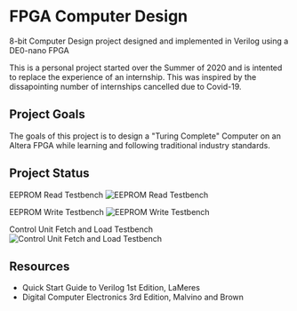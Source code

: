 # FPGA Computer Design 
8-bit Computer Design project designed and implemented in Verilog using a DE0-nano FPGA

This is a personal project started over the Summer of 2020 and is intented to replace the experience of an internship. This was inspired by the dissapointing number of internships cancelled due to Covid-19.

## Project Goals
The goals of this project is to design a "Turing Complete" Computer on an Altera FPGA while learning and following traditional industry standards.

## Project Status
EEPROM Read Testbench
![EEPROM Read Testbench](https://github.com/TRoth9/ComputerProject/Images/EEPROM_READ.png)

EEPROM Write Testbench
![EEPROM Write Testbench](https://github.com/TRoth9/ComputerProject/Images/EEPROM_READ.png)

Control Unit Fetch and Load Testbench
![Control Unit Fetch and Load Testbench](https://github.com/TRoth9/ComputerProject/Images/ControlUnit_FetchLDA.png)
## Resources
* Quick Start Guide to Verilog 1st Edition, LaMeres
* Digital Computer Electronics 3rd Edition, Malvino and Brown
